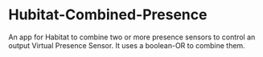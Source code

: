 # Hubitat-Combined-Presence
An app for Habitat to combine two or more presence sensors to control an output Virtual Presence Sensor.  It uses a boolean-OR to combine them.
